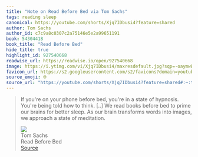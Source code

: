 ```yaml
---
title: "Note on Read Before Bed via Tom Sachs"
tags: reading sleep
canonical: https://youtube.com/shorts/Xjq7IDbusi4?feature=shared
author: Tom Sachs
author_id: c7c9a8c0307c2a75146e5e2a99651191
book: 54304418
book_title: "Read Before Bed"
hide_title: true
highlight_id: 927540668
readwise_url: https://readwise.io/open/927540668
image: https://i.ytimg.com/vi/Xjq7IDbusi4/maxresdefault.jpg?sqp=-oaymwEmCIAKENAF8quKqQMa8AEB-AG2CIACgA-KAgwIABABGH8gRygyMA8=&rs=AOn4CLDknpS_KPdHhFLcODq_nNUZyw8trQ
favicon_url: https://s2.googleusercontent.com/s2/favicons?domain=youtube.com
source_emoji: 🌐
source_url: "https://youtube.com/shorts/Xjq7IDbusi4?feature=shared#:~:text=If%20you%27re%20on,state%20of%20meditation."
---
```


> If you're on your phone before bed, you're in a state of hypnosis. You're being told how to think. [..] We read books before bed to prime our brains for better sleep. As our brain transforms words into images, we approach a state of meditation.
> <div class="quoteback-footer"><div class="quoteback-avatar"><img class="mini-favicon" src="https://s2.googleusercontent.com/s2/favicons?domain=youtube.com"></div><div class="quoteback-metadata"><div class="metadata-inner"><span style="display:none">FROM:</span><div aria-label="Tom Sachs" class="quoteback-author"> Tom Sachs</div><div aria-label="Read Before Bed" class="quoteback-title"> Read Before Bed</div></div></div><div class="quoteback-backlink"><a target="_blank" aria-label="go to the full text of this quotation" rel="noopener" href="https://youtube.com/shorts/Xjq7IDbusi4?feature=shared#:~:text=If%20you%27re%20on,state%20of%20meditation." class="quoteback-arrow"> Source</a></div></div>